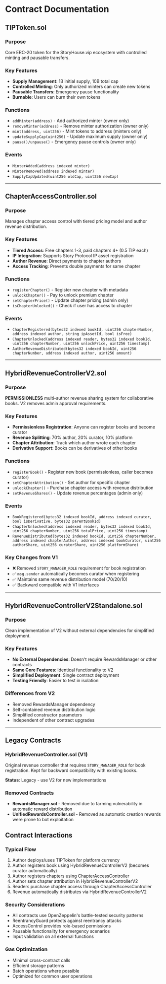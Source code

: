 # Contract Documentation

## TIPToken.sol

### Purpose
Core ERC-20 token for the StoryHouse.vip ecosystem with controlled minting and pausable transfers.

### Key Features
- **Supply Management**: 1B initial supply, 10B total cap
- **Controlled Minting**: Only authorized minters can create new tokens
- **Pausable Transfers**: Emergency pause functionality
- **Burnable**: Users can burn their own tokens

### Functions
- `addMinter(address)` - Add authorized minter (owner only)
- `removeMinter(address)` - Remove minter authorization (owner only)  
- `mint(address, uint256)` - Mint tokens to address (minters only)
- `updateSupplyCap(uint256)` - Update maximum supply (owner only)
- `pause()/unpause()` - Emergency pause controls (owner only)

### Events
- `MinterAdded(address indexed minter)`
- `MinterRemoved(address indexed minter)`
- `SupplyCapUpdated(uint256 oldCap, uint256 newCap)`

---

## ChapterAccessController.sol

### Purpose
Manages chapter access control with tiered pricing model and author revenue distribution.

### Key Features
- **Tiered Access**: Free chapters 1-3, paid chapters 4+ (0.5 TIP each)
- **IP Integration**: Supports Story Protocol IP asset registration
- **Author Revenue**: Direct payments to chapter authors
- **Access Tracking**: Prevents double payments for same chapter

### Functions
- `registerChapter()` - Register new chapter with metadata
- `unlockChapter()` - Pay to unlock premium chapter
- `setChapterPrice()` - Update chapter pricing (admin only)
- `isChapterUnlocked()` - Check if user has access to chapter

### Events
- `ChapterRegistered(bytes32 indexed bookId, uint256 chapterNumber, address indexed author, string ipAssetId, bool isFree)`
- `ChapterUnlocked(address indexed reader, bytes32 indexed bookId, uint256 chapterNumber, uint256 unlockPrice, uint256 timestamp)`
- `AuthorRevenueDistributed(bytes32 indexed bookId, uint256 chapterNumber, address indexed author, uint256 amount)`

---

## HybridRevenueControllerV2.sol

### Purpose
**PERMISSIONLESS** multi-author revenue sharing system for collaborative books. V2 removes admin approval requirements.

### Key Features
- **Permissionless Registration**: Anyone can register books and become curator
- **Revenue Splitting**: 70% author, 20% curator, 10% platform
- **Chapter Attribution**: Track which author wrote each chapter
- **Derivative Support**: Books can be derivatives of other books

### Functions
- `registerBook()` - Register new book (permissionless, caller becomes curator)
- `setChapterAttribution()` - Set author for specific chapter
- `unlockChapter()` - Purchase chapter access with revenue distribution
- `setRevenueShares()` - Update revenue percentages (admin only)

### Events
- `BookRegistered(bytes32 indexed bookId, address indexed curator, bool isDerivative, bytes32 parentBookId)`
- `ChapterUnlocked(address indexed reader, bytes32 indexed bookId, uint256 chapterNumber, uint256 totalPrice, uint256 timestamp)`
- `RevenueDistributed(bytes32 indexed bookId, uint256 chapterNumber, address indexed chapterAuthor, address indexed bookCurator, uint256 authorShare, uint256 curatorShare, uint256 platformShare)`

### Key Changes from V1
- ❌ Removed `STORY_MANAGER_ROLE` requirement for book registration
- ✅ `msg.sender` automatically becomes curator when registering
- ✅ Maintains same revenue distribution model (70/20/10)
- ✅ Backward compatible with V1 interfaces

---

## HybridRevenueControllerV2Standalone.sol

### Purpose
Clean implementation of V2 without external dependencies for simplified deployment.

### Key Features
- **No External Dependencies**: Doesn't require RewardsManager or other contracts
- **Same Core Features**: Identical functionality to V2
- **Simplified Deployment**: Single contract deployment
- **Testing Friendly**: Easier to test in isolation

### Differences from V2
- Removed RewardsManager dependency
- Self-contained revenue distribution logic
- Simplified constructor parameters
- Independent of other contract upgrades

---

## Legacy Contracts

### HybridRevenueController.sol (V1)
Original revenue controller that requires `STORY_MANAGER_ROLE` for book registration. Kept for backward compatibility with existing books.

**Status**: Legacy - use V2 for new implementations

### Removed Contracts
- **RewardsManager.sol** - Removed due to farming vulnerability in automatic reward distribution
- **UnifiedRewardsController.sol** - Removed as automatic creation rewards were prone to bot exploitation

## Contract Interactions

### Typical Flow
1. Author deploys/uses TIPToken for platform currency
2. Author registers book using HybridRevenueControllerV2 (becomes curator automatically)
3. Author registers chapters using ChapterAccessController
4. Author sets chapter attribution in HybridRevenueControllerV2
5. Readers purchase chapter access through ChapterAccessController
6. Revenue automatically distributes via HybridRevenueControllerV2

### Security Considerations
- All contracts use OpenZeppelin's battle-tested security patterns
- ReentrancyGuard protects against reentrancy attacks
- AccessControl provides role-based permissions
- Pausable functionality for emergency scenarios
- Input validation on all external functions

### Gas Optimization
- Minimal cross-contract calls
- Efficient storage patterns
- Batch operations where possible
- Optimized for common user operations